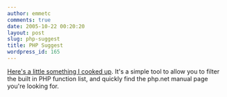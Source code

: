 ```yaml
---
author: emmetc
comments: true
date: 2005-10-22 00:20:20
layout: post
slug: php-suggest
title: PHP Suggest
wordpress_id: 165
---
```


[Here's a little something I cooked up](http://thoughtwax.com/sandbox/php-suggest/). It's a simple tool to allow you to filter the built in PHP function list, and quickly find the php.net manual page you're looking for.
